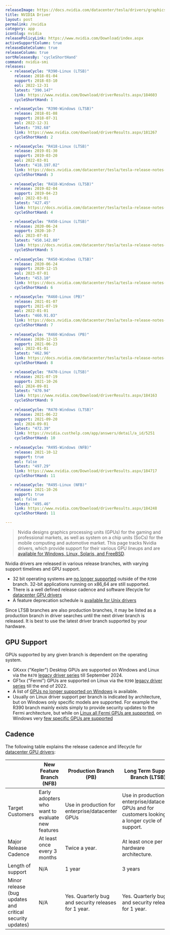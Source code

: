 ```yaml
---
releaseImage: https://docs.nvidia.com/datacenter/tesla/drivers/graphics/driver-branches-overview.png
title: NVIDIA Driver
layout: post
permalink: /nvidia
category: app
iconSlug: nvidia
releasePolicyLink: https://www.nvidia.com/Download/index.aspx
activeSupportColumn: true
releaseDateColumn: true
releaseColumn: true
sortReleasesBy: 'cycleShortHand'
command: nvidia-smi 
releases:
  - releaseCycle: "R390-Linux (LTSB)"
    release: 2018-01-04
    support: 2018-03-10
    eol: 2022-12-31
    latest: "390.147"
    link: https://www.nvidia.com/Download/driverResults.aspx/184603
    cycleShortHand: 1

  - releaseCycle: "R390-Windows (LTSB)"
    release: 2018-01-08
    support: 2018-07-31
    eol: 2022-12-31
    latest: "392.68"
    link: https://www.nvidia.com/download/driverResults.aspx/181267
    cycleShortHand: 2

  - releaseCycle: "R418-Linux (LTSB)"
    release: 2019-01-30
    support: 2019-03-20
    eol: 2022-03-01
    latest: "418.197.02"
    link: https://docs.nvidia.com/datacenter/tesla/tesla-release-notes-418-19702/
    cycleShortHand: 3
    
  - releaseCycle: "R418-Windows (LTSB)"
    release: 2019-02-04
    support: 2019-04-23
    eol: 2022-03-01
    latest: "427.45"
    link: https://docs.nvidia.com/datacenter/tesla/tesla-release-notes-418-19702/
    cycleShortHand: 4

  - releaseCycle: "R450-Linux (LTSB)"
    release: 2020-06-24
    support: 2020-10-7
    eol: 2023-07-01
    latest: "450.142.00"
    link: https://docs.nvidia.com/datacenter/tesla/tesla-release-notes-450-142-00/
    cycleShortHand: 5
    
  - releaseCycle: "R450-Windows (LTSB)"
    release: 2020-06-24
    support: 2020-12-15
    eol: 2023-07-01
    latest: "453.10"
    link: https://docs.nvidia.com/datacenter/tesla/tesla-release-notes-450-142-00/
    cycleShortHand: 6

  - releaseCycle: "R460-Linux (PB)"
    release: 2021-01-07
    support: 2021-07-19
    eol: 2022-01-01
    latest: "460.91.03"
    link: https://docs.nvidia.com/datacenter/tesla/tesla-release-notes-460-91-03/
    cycleShortHand: 7
    
  - releaseCycle: "R460-Windows (PB)"
    release: 2020-12-15
    support: 2021-06-23
    eol: 2022-01-01
    latest: "462.96"
    link: https://docs.nvidia.com/datacenter/tesla/tesla-release-notes-460-91-03/
    cycleShortHand: 8

  - releaseCycle: "R470-Linux (LTSB)"
    release: 2021-07-19
    support: 2021-10-26
    eol: 2024-09-01
    latest: "470.94"
    link: https://www.nvidia.com/Download/driverResults.aspx/184163
    cycleShortHand: 9
    
  - releaseCycle: "R470-Windows (LTSB)"
    release: 2021-06-22
    support: 2021-09-20
    eol: 2024-09-01
    latest: "472.39"
    link: https://nvidia.custhelp.com/app/answers/detail/a_id/5251
    cycleShortHand: 10
    
  - releaseCycle: "R495-Windows (NFB)"
    release: 2021-10-12
    support: true
    eol: false
    latest: "497.29" 
    link: https://www.nvidia.com/Download/driverResults.aspx/184717
    cycleShortHand: 11

  - releaseCycle: "R495-Linux (NFB)"
    release: 2021-10-26
    support: true
    eol: false
    latest: "495.46"
    link: https://www.nvidia.com/Download/driverResults.aspx/184248
    cycleShortHand: 11

---
```


> Nvidia designs graphics processing units (GPUs) for the gaming and professional markets, as well as system on a chip units (SoCs) for the mobile computing and automotive market. This page tracks Nvidia drivers, which provide support for their various GPU lineups and are [available for Windows, Linux, Solaris, and FreeBSD](https://www.nvidia.com/Download/index.aspx).

Nvidia drivers are released in various release branches, with varying support timelines and GPU support.

- 32 bit operating systems are [no longer supported](https://nvidia.custhelp.com/app/answers/detail/a_id/4604) outside of the `R390` branch. 32-bit applications running on x86_64 are still supported.
- There is a well defined release cadence and software lifecycle for [datacenter GPU drivers](https://docs.nvidia.com/datacenter/tesla/drivers/#lifecycle)
- A feature deprecation schedule is [available for Unix drivers](https://forums.developer.nvidia.com/t/unix-graphics-feature-deprecation-schedule/60588)

Since LTSB branches are also production branches, it  may be listed as a production branch in driver searches until the next driver branch is released. It is best to use the latest driver branch supported by your hardware.

## GPU Support

GPUs supported by any given branch is dependent on the operating system.

- GKxxx ("Kepler") Desktop GPUs are supported on Windows and Linux via the `R470` [legacy driver series](https://nvidia.custhelp.com/app/answers/detail/a_id/5202/kw/kepler%20support) till September 2024.
- GF1xx ("Fermi") GPUs are supported on Linux via the `R390` [legacy driver series](https://nvidia.custhelp.com/app/answers/detail/a_id/3142/~/support-timeframes-for-unix-legacy-gpu-releases) till the end of 2022.
- A list of [GPUs no longer supported on Windows](https://nvidia.custhelp.com/app/answers/detail/a_id/3473) is available.
- Usually on Linux driver support per branch is indicated by architecture, but on Windows only specific models are supported. For example the R390 branch mainly exists simply to provide security updates to the Fermi architecture, but while on [Linux all Fermi GPUs are supported](http://us.download.nvidia.com/XFree86/Linux-x86_64/390.144/README/supportedchips.html), on Windows very [few specific GPUs are supported](https://uk.download.nvidia.com/Windows/Quadro_Certified/392.65/392.65-win10-quadro-release-notes.pdf)

## Cadence

The following table explains the release cadence and lifecycle for [datacenter GPU drivers](https://docs.nvidia.com/datacenter/tesla/drivers/#lifecycle):

|   | New Feature Branch (NFB) | Production Branch (PB) | Long Term Support Branch (LTSB) |
|---|---|---|---|
| Target Customers | Early adopters who want to evaluate new features | Use in production for enterprise/datacenter GPUs | Use in production for enterprise/datacenter GPUs and for customers looking for a longer cycle of support.  |
| Major Release Cadence | At least once every 3 months | Twice a year. | At least once per hardware architecture. |
| Length of support | N/A | 1 year | 3 years |
| Minor release (bug updates and critical security updates) | N/A | Yes. Quarterly bug and security releases for 1 year. | Yes. Quarterly bug and security releases for 1 year. |

